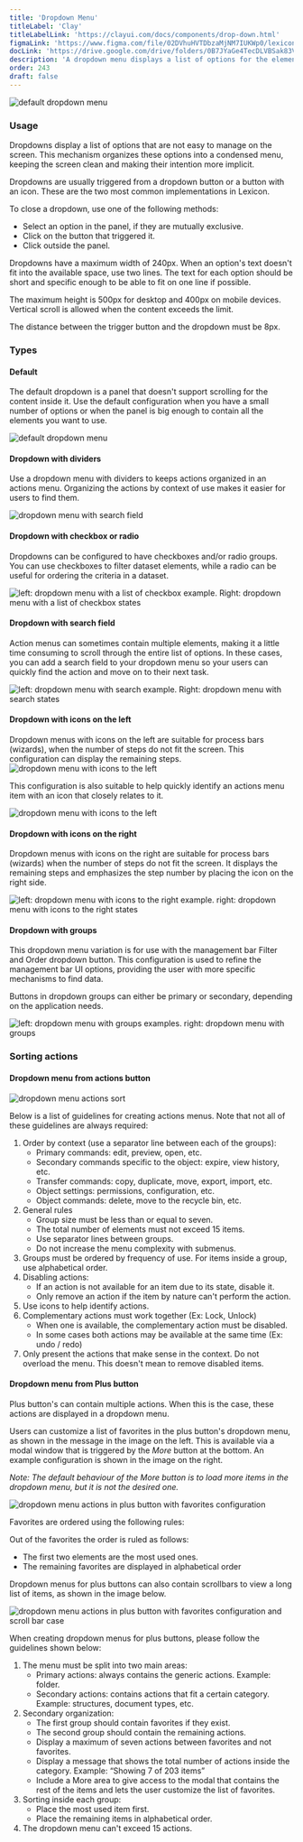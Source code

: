 ```yaml
---
title: 'Dropdown Menu'
titleLabel: 'Clay'
titleLabelLink: 'https://clayui.com/docs/components/drop-down.html'
figmaLink: 'https://www.figma.com/file/02DVhuHVTDbzaMjNM7IUKWp0/lexicon?node-id=6033%3A3538'
docLink: 'https://drive.google.com/drive/folders/0B7JYaGe4TecDLVBSak83V1k4UEU?usp=sharing'
description: 'A dropdown menu displays a list of options for the element that triggers it.'
order: 243
draft: false
---
```


![default dropdown menu](./images/dropdowns-1.png)

### Usage

Dropdowns display a list of options that are not easy to manage on the screen. This mechanism organizes these options into a condensed menu, keeping the screen clean and making their intention more implicit.

Dropdowns are usually triggered from a dropdown button or a button with an icon. These are the two most common implementations in Lexicon.

To close a dropdown, use one of the following methods:

-   Select an option in the panel, if they are mutually exclusive.
-   Click on the button that triggered it.
-   Click outside the panel.

Dropdowns have a maximum width of 240px. When an option's text doesn't fit into the available space, use two lines. The text for each option should be short and specific enough to be able to fit on one line if possible.

The maximum height is 500px for desktop and 400px on mobile devices. Vertical scroll is allowed when the content exceeds the limit.

The distance between the trigger button and the dropdown must be 8px.

### Types

#### Default

The default dropdown is a panel that doesn't support scrolling for the content inside it. Use the default configuration when you have a small number of options or when the panel is big enough to contain all the elements you want to use.

![default dropdown menu](./images/dropdowns-2.png)

#### Dropdown with dividers

Use a dropdown menu with dividers to keeps actions organized in an actions menu. Organizing the actions by context of use makes it easier for users to find them.

![dropdown menu with search field](./images/dropdowns-3.png)

#### Dropdown with checkbox or radio

Dropdowns can be configured to have checkboxes and/or radio groups. You can use checkboxes to filter dataset elements, while a radio can be useful for ordering the criteria in a dataset.

![left: dropdown menu with a list of checkbox example. Right: dropdown menu with a list of checkbox states](./images/dropdowns-4.png)

#### Dropdown with search field

Action menus can sometimes contain multiple elements, making it a little time consuming to scroll through the entire list of options. In these cases, you can add a search field to your dropdown menu so your users can quickly find the action and move on to their next task.

![left: dropdown menu with search example. Right: dropdown menu with search states](./images/dropdowns-5.png)

#### Dropdown with icons on the left

Dropdown menus with icons on the left are suitable for process bars (wizards), when the number of steps do not fit the screen. This configuration can display the remaining steps.
![dropdown menu with icons to the left](./images/dropdowns-6.png)

This configuration is also suitable to help quickly identify an actions menu item with an icon that closely relates to it.

![dropdown menu with icons to the left](./images/dropdowns-7.png)

#### Dropdown with icons on the right

Dropdown menus with icons on the right are suitable for process bars (wizards) when the number of steps do not fit the screen. It displays the remaining steps and emphasizes the step number by placing the icon on the right side.

![left: dropdown menu with icons to the right example. right: dropdown menu with icons to the right states](./images/dropdowns-8.png)

#### Dropdown with groups

This dropdown menu variation is for use with the management bar Filter and Order dropdown button. This configuration is used to refine the management bar UI options, providing the user with more specific mechanisms to find data.

Buttons in dropdown groups can either be primary or secondary, depending on the application needs.

![left: dropdown menu with groups examples. right: dropdown menu with groups](./images/dropdowns-9.png)

### Sorting actions

#### Dropdown menu from actions button

![dropdown menu actions sort](./images/dropdowns-10.png)

Below is a list of guidelines for creating actions menus. Note that not all of these guidelines are always required:

1. Order by context (use a separator line between each of the groups):
    - Primary commands: edit, preview, open, etc.
    - Secondary commands specific to the object: expire, view history, etc.
    - Transfer commands: copy, duplicate, move, export, import, etc.
    - Object settings: permissions, configuration, etc.
    - Object commands: delete, move to the recycle bin, etc.
2. General rules
    - Group size must be less than or equal to seven.
    - The total number of elements must not exceed 15 items.
    - Use separator lines between groups.
    - Do not increase the menu complexity with submenus.
3. Groups must be ordered by frequency of use. For items inside a group, use alphabetical order.
4. Disabling actions:
    - If an action is not available for an item due to its state, disable it.
    - Only remove an action if the item by nature can't perform the action.
5. Use icons to help identify actions.
6. Complementary actions must work together (Ex: Lock, Unlock)
    - When one is available, the complementary action must be disabled.
    - In some cases both actions may be available at the same time (Ex: undo / redo)
7. Only present the actions that make sense in the context. Do not overload the menu. This doesn't mean to remove disabled items.

#### Dropdown menu from Plus button

Plus button's can contain multiple actions. When this is the case, these actions are displayed in a dropdown menu.

Users can customize a list of favorites in the plus button's dropdown menu, as shown in the message in the image on the left. This is available via a modal window that is triggered by the _More_ button at the bottom. An example configuration is shown in the image on the right.

_Note: The default behaviour of the More button is to load more items in the dropdown menu, but it is not the desired one._

![dropdown menu actions in plus button with favorites configuration](./images/dropdowns-11.png)

Favorites are ordered using the following rules:

Out of the favorites the order is ruled as follows:

-   The first two elements are the most used ones.
-   The remaining favorites are displayed in alphabetical order

Dropdown menus for plus buttons can also contain scrollbars to view a long list of items, as shown in the image below.

![dropdown menu actions in plus button with favorites configuration and scroll bar case](./images/dropdowns-12.png)

When creating dropdown menus for plus buttons, please follow the guidelines shown below:

1. The menu must be split into two main areas:
    - Primary actions: always contains the generic actions. Example: folder.
    - Secondary actions: contains actions that fit a certain category. Example: structures, document types, etc.
2. Secondary organization:
    - The first group should contain favorites if they exist.
    - The second group should contain the remaining actions.
    - Display a maximum of seven actions between favorites and not favorites.
    - Display a message that shows the total number of actions inside the category. Example: “Showing 7 of 203 items”
    - Include a More area to give access to the modal that contains the rest of the items and lets the user customize the list of favorites.
3. Sorting inside each group:
    - Place the most used item first.
    - Place the remaining items in alphabetical order.
4. The dropdown menu can't exceed 15 actions.
